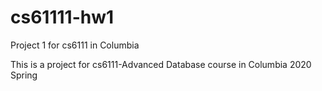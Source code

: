 # cs61111-hw1
Project 1 for cs6111 in Columbia


This is a project for cs6111-Advanced Database course in Columbia 2020 Spring
